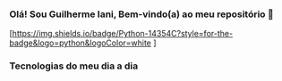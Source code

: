 ### Olá! Sou Guilherme Iani, Bem-vindo(a) ao meu repositório 👋

[https://img.shields.io/badge/Python-14354C?style=for-the-badge&logo=python&logoColor=white
]
### Tecnologias do meu dia a dia


<!--
**guilhermeianipontes/guilhermeianipontes** is a ✨ _special_ ✨ repository because its `README.md` (this file) appears on your GitHub profile.

Here are some ideas to get you started:

- 🔭 I’m currently working on ...
- 🌱 I’m currently learning ...
- 👯 I’m looking to collaborate on ...
- 🤔 I’m looking for help with ...
- 💬 Ask me about ...
- 📫 How to reach me: ...
- 😄 Pronouns: ...
- ⚡ Fun fact: ...
-->
